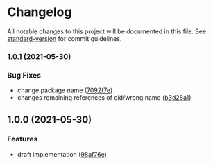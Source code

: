 # Changelog

All notable changes to this project will be documented in this file. See [standard-version](https://github.com/conventional-changelog/standard-version) for commit guidelines.

### [1.0.1](https://github.com/brunoscopelliti/use-forward-ref/compare/v1.0.0...v1.0.1) (2021-05-30)


### Bug Fixes

* change package name ([7092f7e](https://github.com/brunoscopelliti/use-forward-ref/commits/7092f7e1ee06bb0c77ad8521ecabc8b708088043))
* changes remaining references of old/wrong name ([b3d28a1](https://github.com/brunoscopelliti/use-forward-ref/commits/b3d28a1112a05acaff659cd454bcf02c788862d6))

## 1.0.0 (2021-05-30)


### Features

* draft implementation ([98af76e](https://github.com/brunoscopelliti/use-forward-ref/commits/98af76ebb11320dbfa805ba1a46d5ba2b37237e6))
